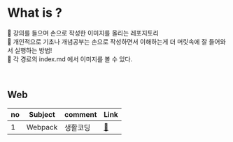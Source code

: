 # What is ?

:pushpin: 강의를 들으며 손으로 작성한 이미지를 올리는 레포지토리 <br/>
:pushpin: 개인적으로 기초나 개념공부는 손으로 작성하면서 이해하는게 더 머릿속에 잘 들어와서 실행하는 방법! <br/>
:pushpin: 각 경로의 index.md 에서 이미지를 볼 수 있다.

<br/>

## Web

| no  | Subject | comment  | Link                         |
| --- | ------- | -------- | ---------------------------- |
| 1   | Webpack | 생활코딩 | [:link:](./webpack/index.md) |
